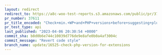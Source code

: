 ```yaml
---
layout: redirect
redirect_to: https://a8c-woo-test-reports.s3.amazonaws.com/public/pr/37611/api/index.html
pr_number: 37611
pr_title_encoded: "Check+min.+WP+and+PHP+versions+before+suggesting+plugins"
pr_test_type: api
last_published: "2023-04-06 20:30:54 +0000"
commit_sha: b8d0b6e744c10039d776de9e8afe0b0a4af3004c
commit_message: "Revert code style"
branch_name: update/16525-check-php-version-for-extensions
---
```

